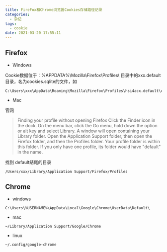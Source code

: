 ```yaml
---
title: FireFox和Chrome浏览器Cookies存储路径记录
categories:
  - 杂记
tags:
  - cookie
date: 2021-03-20 17:55:11
---
```


## Firefox

- Windows 

Cookie数据位于：%APPDATA%\Mozilla\Firefox\Profiles\ 目录中的xxx.default目录，名为cookies.sqlite的文件，如
```
C:\Users\xxx\AppData\Roaming\Mozilla\Firefox\Profiles\hsi4acx.default\cookies.sqlite
```
- Mac

官网


> Finding your profile without opening Firefox
> Click the Finder icon in the dock. On the menu bar, click the Go menu, hold down the option or alt key and select Library. A window will open containing your Library folder.
> Open the Application Support folder, then open the Firefox folder, and then the Profiles folder.
> Your profile folder is within this folder. If you only have one profile, its folder would have "default" in the name.

找到 default结尾的目录

```
/Users/xxx/Library/Application Support/Firefox/Profiles
```

## Chrome

- windows

```
C:\Users\%USERNAME%\AppData\Local\Google\Chrome\UserData\Default\
```

- mac

```
~/Library/Application Support/Google/Chrome
```

- linux

```
~/.config/google-chrome

```
